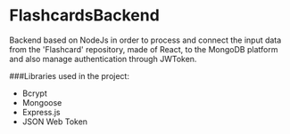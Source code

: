 # FlashcardsBackend

Backend based on NodeJs in order to process and connect the input data from the 'Flashcard' repository, made of React, to the MongoDB platform and also manage authentication through JWToken.

###Libraries used in the project:
- Bcrypt
- Mongoose
- Express.js
- JSON Web Token
